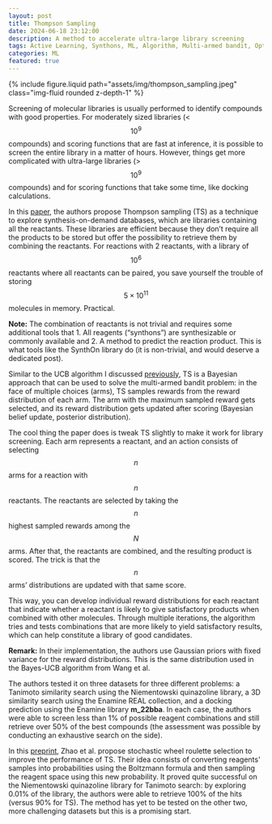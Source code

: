 ```yaml
---
layout: post
title: Thompson Sampling
date: 2024-06-18 23:12:00
description: A method to accelerate ultra-large library screening
tags: Active Learning, Synthons, ML, Algorithm, Multi-armed bandit, Optimization
categories: ML
featured: true
---
```


{% include figure.liquid path="assets/img/thompson_sampling.jpeg" class="img-fluid rounded z-depth-1" %}


Screening of molecular libraries is usually performed to identify compounds with good properties. For moderately sized libraries (<$$10^9$$ compounds) and scoring functions that are fast at inference, it is possible to screen the entire library in a matter of hours. However, things get more complicated with ultra-large libraries (>$$10^9$$ compounds) and for scoring functions that take some time, like docking calculations.


In this [paper](https://pubs.acs.org/doi/10.1021/acs.jcim.3c01790), the authors propose Thompson sampling (TS) as a technique to explore synthesis-on-demand databases, which are libraries containing all the reactants. These libraries are efficient because they don’t require all the products to be stored but offer the possibility to retrieve them by combining the reactants. For reactions with 2 reactants, with a library of $$10^6$$ reactants where all reactants can be paired, you save yourself the trouble of storing $$5 \times 10^11$$ molecules in memory. Practical.


**Note:** The combination of reactants is not trivial and requires some additional tools that 1. All reagents (“synthons”) are synthesizable or commonly available and 2. A method to predict the reaction product. This is what tools like the SynthOn library do (it is non-trivial, and would deserve a dedicated post). 


Similar to the UCB algorithm I discussed [previously](https://matdagommer.github.io/blog/2024/bayes-UCB-algorithm/), TS is a Bayesian approach that can be used to solve the multi-armed bandit problem: in the face of multiple choices (arms), TS samples rewards from the reward distribution of each arm. The arm with the maximum sampled reward gets selected, and its reward distribution gets updated after scoring (Bayesian belief update, posterior distribution).


The cool thing the paper does is tweak TS slightly to make it work for library screening. Each arm represents a reactant, and an action consists of selecting $$n$$ arms for a reaction with $$n$$ reactants. The reactants are selected by taking the $$n$$ highest sampled rewards among the $$N$$ arms. After that, the reactants are combined, and the resulting product is scored. The trick is that the $$n$$ arms’ distributions are updated with that same score.


This way, you can develop individual reward distributions for each reactant that indicate whether a reactant is likely to give satisfactory products when combined with other molecules. Through multiple iterations, the algorithm tries and tests combinations that are more likely to yield satisfactory results, which can help constitute a library of good candidates.


**Remark:** In their implementation, the authors use Gaussian priors with fixed variance for the reward distributions. This is the same distribution used in the Bayes-UCB algorithm from Wang et al.


The authors tested it on three datasets for three different problems: a Tanimoto similarity search using the Niementowski quinazoline library, a 3D similarity search using the Enamine REAL collection, and a docking prediction using the Enamine library **m_22bba**. In each case, the authors were able to screen less than 1% of possible reagent combinations and still retrieve over 50% of the best compounds (the assessment was possible by conducting an exhaustive search on the side).


In this [preprint](https://www.biorxiv.org/content/10.1101/2024.05.16.594622v1.full.pdf), Zhao et al. propose stochastic wheel roulette selection to improve the performance of TS. Their idea consists of converting reagents' samples into probabilities using the Boltzmann formula and then sampling the reagent space using this new probability. It proved quite successful on the Niementowski quinazoline library for Tanimoto search: by exploring 0.01% of the library, the authors were able to retrieve 100% of the hits (versus 90% for TS). The method has yet to be tested on the other two, more challenging datasets but this is a promising start.

